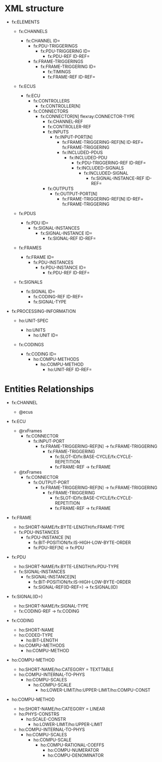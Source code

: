 
# XML structure

- fx:ELEMENTS
	- fx:CHANNELS
		- fx:CHANNEL ID=
			- fx:PDU-TRIGGERINGS
				- fx:PDU-TRIGGERING ID=
					- fx:PDU-REF ID-REF=
			- fx:FRAME-TRIGGERINGS
				- fx:FRAME-TRIGGERING ID=
					- fx:TIMINGS
					- fx:FRAME-REF ID-REF=

	- fx:ECUS
		- fx:ECU
			- fx:CONTROLLERS
				- fx:CONTROLLER[N]
			- fx:CONNECTORS
				- fx:CONNECTOR[N]  flexray:CONNECTOR-TYPE
					- fx:CHANNEL-REF
					- fx:CONTROLLER-REF
					- fx:INPUTS
						- fx:INPUT-PORT[N]
							- fx:FRAME-TRIGGERING-REF[N] ID-REF= fx:FRAME-TRIGGERING
							- fx:INCLUDED-PDUS
								- fx:INCLUDED-PDU
									- fx:PDU-TRIGGERING-REF ID-REF=
									- fx:INCLUDED-SIGNALS
										- fx:INCLUDED-SIGNAL
											- fx:SIGNAL-INSTANCE-REF ID-REF=
					- fx:OUTPUTS
						- fx:OUTPUT-PORT[N]
							- fx:FRAME-TRIGGERING-REF[N] ID-REF= fx:FRAME-TRIGGERING
							
	- fx:PDUS
		- fx:PDU ID=
			- fx:SIGNAL-INSTANCES
				- fx:SIGNAL-INSTANCE ID=
					- fx:SIGNAL-REF ID-REF=
				
	- fx:FRAMES
		- fx:FRAME ID=
			- fx:PDU-INSTANCES
				- fx:PDU-INSTANCE ID=
					- fx:PDU-REF ID-REF=
					
	- fx:SIGNALS
		- fx:SIGNAL ID=
			- fx:CODING-REF ID-REF=
			- fx:SIGNAL-TYPE
	
- fx:PROCESSING-INFORMATION
	- ho:UNIT-SPEC
		- ho:UNITS
			- ho:UNIT ID=
			
	- fx:CODINGS
		- fx:CODING ID=
			- ho:COMPU-METHODS
				- ho:COMPU-METHOD
					- ho:UNIT-REF ID-REF=
	
	
# Entities Relationships

- fx:CHANNEL
	- @ecus

- fx:ECU
	- @rxFrames
		- fx:CONNECTOR
			- fx:INPUT-PORT
				- fx:FRAME-TRIGGERING-REF[N]	-> fx:FRAME-TRIGGERING
					- fx:FRAME-TRIGGERING
						- fx:SLOT-ID/fx:BASE-CYCLE/fx:CYCLE-REPETITION
						- fx:FRAME-REF	-> fx:FRAME
	- @txFrames
		- fx:CONNECTOR
			- fx:OUTPUT-PORT
				- fx:FRAME-TRIGGERING-REF[N]	-> fx:FRAME-TRIGGERING
					- fx:FRAME-TRIGGERING
						- fx:SLOT-ID/fx:BASE-CYCLE/fx:CYCLE-REPETITION
						- fx:FRAME-REF	-> fx:FRAME
						
- fx:FRAME
	- ho:SHORT-NAME/fx:BYTE-LENGTH/fx:FRAME-TYPE
	- fx:PDU-INSTANCES
		- fx:PDU-INSTANCE [N]
			- fx:BIT-POSITION/fx:IS-HIGH-LOW-BYTE-ORDER
			- fx:PDU-REF[N] -> fx:PDU
			
- fx:PDU
	- ho:SHORT-NAME/fx:BYTE-LENGTH/fx:PDU-TYPE
	- fx:SIGNAL-INSTANCES
		- fx:SIGNAL-INSTANCE[N]
			- fx:BIT-POSITION/fx:IS-HIGH-LOW-BYTE-ORDER
			- fx:SIGNAL-REF(ID-REF=) -> fx:SIGNAL(ID)
			
- fx:SIGNAL(ID=)
	- ho:SHORT-NAME/fx:SIGNAL-TYPE
	- fx:CODING-REF -> fx:CODING
		
- fx:CODING
	- ho:SHORT-NAME
	- ho:CODED-TYPE
		- ho:BIT-LENGTH
	- ho:COMPU-METHODS
		- ho:COMPU-METHOD
				
- ho:COMPU-METHOD
	- ho:SHORT-NAME/ho:CATEGORY = TEXTTABLE
	- ho:COMPU-INTERNAL-TO-PHYS
		- ho:COMPU-SCALES
			- ho:COMPU-SCALE
				- ho:LOWER-LIMIT/ho:UPPER-LIMIT/ho:COMPU-CONST	
	
- ho:COMPU-METHOD
	- ho:SHORT-NAME/ho:CATEGORY = LINEAR
	- ho:PHYS-CONSTRS
		- ho:SCALE-CONSTR
			- ho:LOWER-LIMIT/ho:UPPER-LIMIT
	- ho:COMPU-INTERNAL-TO-PHYS
		- ho:COMPU-SCALES
			- ho:COMPU-SCALE
				- ho:COMPU-RATIONAL-COEFFS
					- ho:COMPU-NUMERATOR
					- ho:COMPU-DENOMINATOR
					